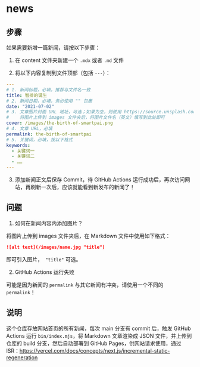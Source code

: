 # news

## 步骤

如果需要新增一篇新闻，请按以下步骤：

1. 在 content 文件夹新建一个 `.mdx` 或者 `.md` 文件

2. 将以下内容复制到文件顶部（包括 `---`）：

  ```yml
  ---
  # 1. 新闻标题，必填，推荐与文件名一致
  title: 智排的诞生
  # 2. 新闻日期，必填，务必使用 "" 包裹
  date: "2021-07-02"
  # 3. 文章图片封面 URL 地址，可选；如果为空，则使用 https://source.unsplash.com/800x450/?city
  #    将图片上传到 images 文件夹后，将图片文件名（英文）填写到此处即可
  cover: /images/the-birth-of-smartpai.png
  # 4. 文章 URL，必填
  permalink: the-birth-of-smartpai
  # 5. 关键词，必填，按以下格式
  keywords:
    - 关键词一
    - 关键词二
    - ……
  ---
  ```

3. 添加新闻正文后保存 Commit，待 GitHub Actions 运行成功后，再次访问网站，再刷新一次后，应该就能看到新发布的新闻了！

## 问题

1. 如何在新闻内容内添加图片？

  将图片上传到 images 文件夹后，在 Markdown 文件中使用如下格式：

  ```md
  ![alt text](/images/name.jpg "title")
  ```

  即可引入图片，` "title"` 可选。

2. GitHub Actions 运行失败

  可能是因为新闻的 `permalink` 与其它新闻有冲突，请使用一个不同的 `permalink`！

## 说明

这个仓库存放网站首页的所有新闻，每次 main 分支有 commit 后，触发 GitHub Actions 运行 `bin/index.mjs`，将 Markdown 文章渲染成 JSON 文件，并上传到仓库的 build 分支，然后自动部署到 GitHub Pages，供网站请求使用，通过 ISR：https://vercel.com/docs/concepts/next.js/incremental-static-regeneration
